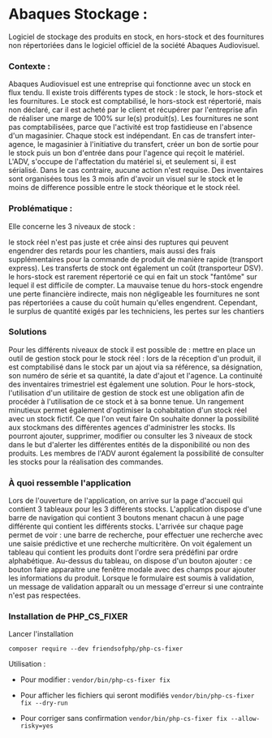 # Abaques Stockage : 
Logiciel de stockage des produits en stock, en hors-stock et des fournitures non répertoriées dans le logiciel officiel de la société Abaques Audiovisuel.

### Contexte :
Abaques Audiovisuel est une entreprise qui fonctionne avec un stock en flux tendu. Il existe trois différents types de stock : le stock, le hors-stock et les fournitures.
Le stock est comptabilisé, le hors-stock est répertorié, mais non déclaré, car il est acheté par le client et récupérer par l'entreprise afin de réaliser une marge de 100% sur le(s) produit(s). Les fournitures ne sont pas comptabilisées, parce que l'activité est trop fastidieuse en l'absence d'un magasinier. Chaque stock est indépendant. En cas de transfert inter-agence, le magasinier à l'initiative du transfert, créer un bon de sortie pour le stock puis un bon d'entrée dans pour l'agence qui reçoit le matériel. L'ADV, s'occupe de l'affectation du matériel si, et seulement si, il est sérialisé. Dans le cas contraire, aucune action n'est requise. Des inventaires sont organisées tous les 3 mois afin d'avoir un visuel sur le stock et le moins de difference possible entre le stock théorique et le stock réel.

### Problématique :
Elle concerne les 3 niveaux de stock :

le stock réel n'est pas juste et crée ainsi des ruptures qui peuvent engendrer des retards pour les chantiers, mais aussi des frais supplémentaires pour la commande de produit de manière rapide (transport express). Les transferts de stock ont également un coût (transporteur DSV).
le hors-stock est rarement répertorié ce qui en fait un stock "fantôme" sur lequel il est difficile de compter. La mauvaise tenue du hors-stock engendre une perte financière indirecte, mais non négligeable
les fournitures ne sont pas répertoriées a cause du coût humain qu'elles engendrent. Cependant, le surplus de quantité exigés par les techniciens, les pertes sur les chantiers

### Solutions
Pour les différents niveaux de stock il est possible de :
mettre en place un outil de gestion stock pour le stock réel : lors de la réception d'un produit, il est comptabilisé dans le stock par un ajout via sa référence, sa désignation, son numéro de série et sa quantité, la date d'ajout et l'agence. La continuité des inventaires trimestriel est également une solution.
Pour le hors-stock, l'utilisation d'un utilitaire de gestion de stock est une obligation afin de procéder à l'utilisation de ce stock et à sa bonne tenue. Un rangement minutieux permet également d'optimiser la cohabitation d'un stock réel avec un stock fictif.
Ce que l'on veut faire
On souhaite donner la possibilité aux stockmans des différentes agences d'administrer les stocks. Ils pourront ajouter, supprimer, modifier ou consulter les 3 niveaux de stock dans le but d'alerter les différentes entités de la disponibilité ou non des produits. Les membres de l'ADV auront également la possibilité de consulter les stocks pour la réalisation des commandes.

### À quoi ressemble l'application
Lors de l'ouverture de l'application, on arrive sur la page d'accueil qui contient 3 tableaux pour les 3 différents stocks. L'application dispose d'une barre de navigation qui contient 3 boutons menant chacun à une page différente qui contient les différents stocks. L'arrivée sur chaque page permet de voir : une barre de recherche, pour effectuer une recherche avec une saisie prédictive et une recherche multicritère. On voit également un tableau qui contient les produits dont l'ordre sera prédéfini par ordre alphabétique. Au-dessus du tableau, on dispose d'un bouton ajouter : ce bouton faire apparaitre une fenêtre modale avec des champs pour ajouter les informations du produit. Lorsque le formulaire est soumis à validation, un message de validation apparaît ou un message d'erreur si une contrainte n'est pas respectées.

### Installation de PHP_CS_FIXER
Lancer l'installation
```
composer require --dev friendsofphp/php-cs-fixer
```

Utilisation : 
- Pour modifier : 
```vendor/bin/php-cs-fixer fix```

- Pour afficher les fichiers qui seront modifiés
```vendor/bin/php-cs-fixer fix --dry-run```

- Pour corriger sans confirmation
```vendor/bin/php-cs-fixer fix --allow-risky=yes```
